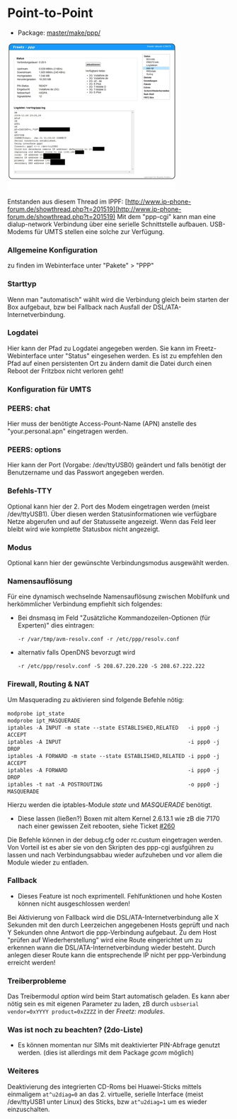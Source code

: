 # Point-to-Point
 - Package: [master/make/ppp/](https://github.com/Freetz-NG/freetz-ng/tree/master/make/ppp/)

[![ppp-cgi](../screenshots/121_md.jpg)](../screenshots/121.jpg)

Entstanden aus diesem Thread im IPPF:
[http://www.ip-phone-forum.de/showthread.php?t=201519](http://www.ip-phone-forum.de/showthread.php?t=201519)
Mit dem "ppp-cgi" kann man eine dialup-network Verbindung über eine
serielle Schnittstelle aufbauen. USB-Modems für UMTS stellen eine solche
zur Verfügung.


### Allgemeine Konfiguration

zu finden im Webinterface unter "Pakete" > "PPP"

### Starttyp

Wenn man "automatisch" wählt wird die Verbindung gleich beim starten
der Box aufgebaut, bzw bei Fallback nach Ausfall der
DSL/ATA-Internetverbindung.

### Logdatei

Hier kann der Pfad zu Logdatei angegeben werden. Sie kann im
Freetz-Webinterface unter "Status" eingesehen werden. Es ist zu
empfehlen den Pfad auf einen persistenten Ort zu ändern damit die Datei
durch einen Reboot der Fritzbox nicht verloren geht!


### Konfiguration für UMTS

### PEERS: chat

Hier muss der benötigte Access-Pount-Name (APN) anstelle des
"your.personal.apn" eingetragen werden.

### PEERS: options

Hier kann der Port (Vorgabe: /dev/ttyUSB0) geändert und falls benötigt
der Benutzername und das Passwort angegeben werden.

### Befehls-TTY

Optional kann hier der 2. Port des Modem eingetragen werden (meist
/dev/ttyUSB1). Über diesen werden Statusinformationen wie verfügbare
Netze abgerufen und auf der Statusseite angezeigt. Wenn das Feld leer
bleibt wird wie komplette Statusbox nicht angezeigt.

### Modus

Optional kann hier der gewünschte Verbindungsmodus ausgewählt werden.


### Namensauflösung

Für eine dynamisch wechselnde Namensauflösung zwischen Mobilfunk und
herkömmlicher Verbindung empfiehlt sich folgendes:

-   Bei dnsmasq im Feld "Zusätzliche Kommandozeilen-Optionen (für
    Experten)" dies eintragen:

    ``` 
    -r /var/tmp/avm-resolv.conf -r /etc/ppp/resolv.conf
    ```

-   alternativ falls OpenDNS bevorzugt wird

    ``` 
    -r /etc/ppp/resolv.conf -S 208.67.220.220 -S 208.67.222.222
    ```


### Firewall, Routing & NAT

Um Masquerading zu aktivieren sind folgende Befehle nötig:

```
modprobe ipt_state
modprobe ipt_MASQUERADE
iptables -A INPUT -m state --state ESTABLISHED,RELATED   -i ppp0 -j ACCEPT
iptables -A INPUT                                        -i ppp0 -j DROP
iptables -A FORWARD -m state --state ESTABLISHED,RELATED -i ppp0 -j ACCEPT
iptables -A FORWARD                                      -i ppp0 -j DROP
iptables -t nat -A POSTROUTING                           -o ppp0 -j MASQUERADE
```

Hierzu werden die iptables-Module *state* und *MASQUERADE* benötigt.

 * Diese lassen
(ließen?) Boxen mit altem Kernel 2.6.13.1 wie zB die 7170 nach einer
gewissen Zeit rebooten, siehe Ticket
[#260](https://trac.boxmatrix.info/freetz-ng/ticket/260)

Die Befehle können in der debug.cfg oder rc.custum eingetragen werden.
Von Vorteil ist es aber sie von den Skripten des ppp-cgi ausfgühren zu
lassen und nach Verbindungsabbau wieder aufzuheben und vor allem die
Module wieder zu entladen.


### Fallback

 * Dieses Feature
ist noch exprimentell. Fehlfunktionen und hohe Kosten können nicht
ausgeschlossen werden!

Bei Aktivierung von Fallback wird die DSL/ATA-Internetverbindung alle X
Sekunden mit den durch Leerzeichen angegebenen Hosts geprüft und nach Y
Sekunden ohne Antwort die ppp-Verbindung aufgebaut. Zu dem Host "prüfen
auf Wiederherstellung" wird eine Route eingerichtet um zu erkennen wann
die DSL/ATA-Internetverbindung wieder besteht. Durch anlegen dieser
Route kann die entsprechende IP nicht per ppp-Verbindung erreicht
werden!


### Treiberprobleme

Das Treibermodul *option* wird beim Start automatisch geladen. Es kann
aber nötig sein es mit eigenen Parameter zu laden, zB durch
`usbserial vendor=0xYYYY product=0xZZZZ` in der *Freetz: modules*.


### Was ist noch zu beachten? (2do-Liste)

 * Es können
momentan nur SIMs mit deaktivierter PIN-Abfrage genutzt werden. (dies
ist allerdings mit dem Package *gcom* möglich)


### Weiteres

Deaktivierung des integrierten CD-Roms bei Huawei-Sticks mittels
einmaligem `at^u2diag=0` an das 2. virtuelle, serielle Interface (meist
/dev/ttyUSB1 unter Linux) des Sticks, bzw `at^u2diag=1` um es wieder
einzuschalten.


